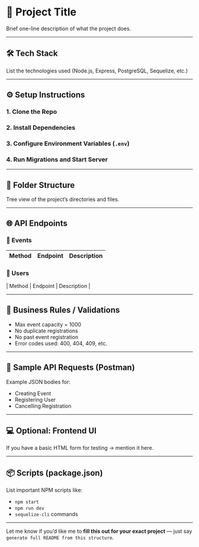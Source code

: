 # 📘 Project Title
Brief one-line description of what the project does.

---

## 🛠️ Tech Stack
List the technologies used (Node.js, Express, PostgreSQL, Sequelize, etc.)

---

## ⚙️ Setup Instructions
### 1. Clone the Repo
### 2. Install Dependencies
### 3. Configure Environment Variables (`.env`)
### 4. Run Migrations and Start Server

---

## 📁 Folder Structure
Tree view of the project’s directories and files.

---

## 🌐 API Endpoints

### 🔹 Events
| Method | Endpoint | Description |
|--------|----------|-------------|

### 🔹 Users
| Method | Endpoint | Description |

---

## 🧠 Business Rules / Validations
- Max event capacity = 1000
- No duplicate registrations
- No past event registration
- Error codes used: 400, 404, 409, etc.

---

## 🔄 Sample API Requests (Postman)
Example JSON bodies for:
- Creating Event
- Registering User
- Cancelling Registration

---

## 💻 Optional: Frontend UI
If you have a basic HTML form for testing → mention it here.

---

## 📦 Scripts (package.json)
List important NPM scripts like:
- `npm start`
- `npm run dev`
- `sequelize-cli` commands

---


Let me know if you’d like me to **fill this out for your exact project** — just say `generate full README from this structure`.
